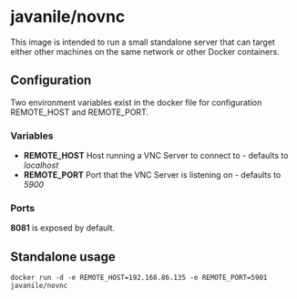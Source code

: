 # javanile/novnc

This image is intended to run a small standalone server that can target either other machines on the same network or other Docker containers.

## Configuration

Two environment variables exist in the docker file for configuration REMOTE_HOST and REMOTE_PORT.

### Variables

- **REMOTE_HOST** Host running a VNC Server to connect to - defaults to *localhost*
- **REMOTE_PORT** Port that the VNC Server is listening on - defaults to *5900*

### Ports
**8081** is exposed by default.

## Standalone usage
```
docker run -d -e REMOTE_HOST=192.168.86.135 -e REMOTE_PORT=5901 javanile/novnc
```


